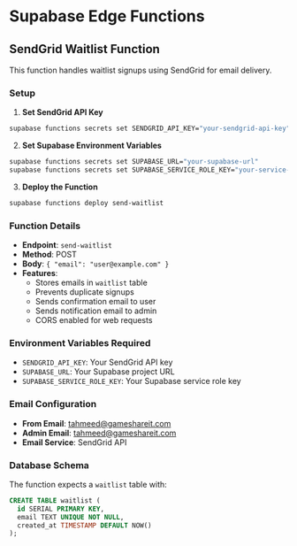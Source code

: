 # Supabase Edge Functions

## SendGrid Waitlist Function

This function handles waitlist signups using SendGrid for email delivery.

### Setup

1. **Set SendGrid API Key**
```bash
supabase functions secrets set SENDGRID_API_KEY="your-sendgrid-api-key"
```

2. **Set Supabase Environment Variables**
```bash
supabase functions secrets set SUPABASE_URL="your-supabase-url"
supabase functions secrets set SUPABASE_SERVICE_ROLE_KEY="your-service-role-key"
```

3. **Deploy the Function**
```bash
supabase functions deploy send-waitlist
```

### Function Details

- **Endpoint**: `send-waitlist`
- **Method**: POST
- **Body**: `{ "email": "user@example.com" }`
- **Features**:
  - Stores emails in `waitlist` table
  - Prevents duplicate signups
  - Sends confirmation email to user
  - Sends notification email to admin
  - CORS enabled for web requests

### Environment Variables Required

- `SENDGRID_API_KEY`: Your SendGrid API key
- `SUPABASE_URL`: Your Supabase project URL
- `SUPABASE_SERVICE_ROLE_KEY`: Your Supabase service role key

### Email Configuration

- **From Email**: tahmeed@gameshareit.com
- **Admin Email**: tahmeed@gameshareit.com
- **Email Service**: SendGrid API

### Database Schema

The function expects a `waitlist` table with:
```sql
CREATE TABLE waitlist (
  id SERIAL PRIMARY KEY,
  email TEXT UNIQUE NOT NULL,
  created_at TIMESTAMP DEFAULT NOW()
);
``` 